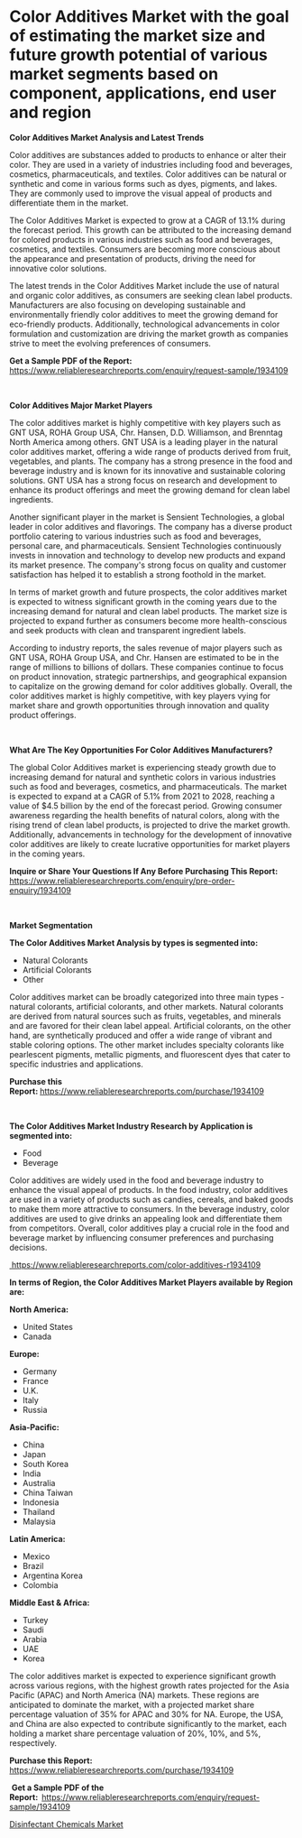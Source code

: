 <p><h1>Color Additives Market with the goal of estimating the market size and future growth potential of various market segments based on component, applications, end user and region</h1></p><p><strong>Color Additives Market Analysis and Latest Trends</strong></p>
<p><p>Color additives are substances added to products to enhance or alter their color. They are used in a variety of industries including food and beverages, cosmetics, pharmaceuticals, and textiles. Color additives can be natural or synthetic and come in various forms such as dyes, pigments, and lakes. They are commonly used to improve the visual appeal of products and differentiate them in the market.</p><p>The Color Additives Market is expected to grow at a CAGR of 13.1% during the forecast period. This growth can be attributed to the increasing demand for colored products in various industries such as food and beverages, cosmetics, and textiles. Consumers are becoming more conscious about the appearance and presentation of products, driving the need for innovative color solutions.</p><p>The latest trends in the Color Additives Market include the use of natural and organic color additives, as consumers are seeking clean label products. Manufacturers are also focusing on developing sustainable and environmentally friendly color additives to meet the growing demand for eco-friendly products. Additionally, technological advancements in color formulation and customization are driving the market growth as companies strive to meet the evolving preferences of consumers.</p></p>
<p><strong>Get a Sample PDF of the Report:&nbsp;</strong> <a href="https://www.reliableresearchreports.com/enquiry/request-sample/1934109">https://www.reliableresearchreports.com/enquiry/request-sample/1934109</a></p>
<p>&nbsp;</p>
<p><strong>Color Additives Major Market Players</strong></p>
<p><p>The color additives market is highly competitive with key players such as GNT USA, ROHA Group USA, Chr. Hansen, D.D. Williamson, and Brenntag North America among others. GNT USA is a leading player in the natural color additives market, offering a wide range of products derived from fruit, vegetables, and plants. The company has a strong presence in the food and beverage industry and is known for its innovative and sustainable coloring solutions. GNT USA has a strong focus on research and development to enhance its product offerings and meet the growing demand for clean label ingredients.</p><p>Another significant player in the market is Sensient Technologies, a global leader in color additives and flavorings. The company has a diverse product portfolio catering to various industries such as food and beverages, personal care, and pharmaceuticals. Sensient Technologies continuously invests in innovation and technology to develop new products and expand its market presence. The company's strong focus on quality and customer satisfaction has helped it to establish a strong foothold in the market.</p><p>In terms of market growth and future prospects, the color additives market is expected to witness significant growth in the coming years due to the increasing demand for natural and clean label products. The market size is projected to expand further as consumers become more health-conscious and seek products with clean and transparent ingredient labels.</p><p>According to industry reports, the sales revenue of major players such as GNT USA, ROHA Group USA, and Chr. Hansen are estimated to be in the range of millions to billions of dollars. These companies continue to focus on product innovation, strategic partnerships, and geographical expansion to capitalize on the growing demand for color additives globally. Overall, the color additives market is highly competitive, with key players vying for market share and growth opportunities through innovation and quality product offerings.</p></p>
<p>&nbsp;</p>
<p><strong>What Are The Key Opportunities For Color Additives Manufacturers?</strong></p>
<p><p>The global Color Additives market is experiencing steady growth due to increasing demand for natural and synthetic colors in various industries such as food and beverages, cosmetics, and pharmaceuticals. The market is expected to expand at a CAGR of 5.1% from 2021 to 2028, reaching a value of $4.5 billion by the end of the forecast period. Growing consumer awareness regarding the health benefits of natural colors, along with the rising trend of clean label products, is projected to drive the market growth. Additionally, advancements in technology for the development of innovative color additives are likely to create lucrative opportunities for market players in the coming years.</p></p>
<p><strong>Inquire or Share Your Questions If Any Before Purchasing This Report:</strong> <a href="https://www.reliableresearchreports.com/enquiry/pre-order-enquiry/1934109">https://www.reliableresearchreports.com/enquiry/pre-order-enquiry/1934109</a></p>
<p>&nbsp;</p>
<p><strong>Market Segmentation</strong></p>
<p><strong>The Color Additives Market Analysis by types is segmented into:</strong></p>
<p><ul><li>Natural Colorants</li><li>Artificial Colorants</li><li>Other</li></ul></p>
<p><p>Color additives market can be broadly categorized into three main types - natural colorants, artificial colorants, and other markets. Natural colorants are derived from natural sources such as fruits, vegetables, and minerals and are favored for their clean label appeal. Artificial colorants, on the other hand, are synthetically produced and offer a wide range of vibrant and stable coloring options. The other market includes specialty colorants like pearlescent pigments, metallic pigments, and fluorescent dyes that cater to specific industries and applications.</p></p>
<p><strong>Purchase this Report:&nbsp;</strong><a href="https://www.reliableresearchreports.com/purchase/1934109">https://www.reliableresearchreports.com/purchase/1934109</a></p>
<p>&nbsp;</p>
<p><strong>The Color Additives Market Industry Research by Application is segmented into:</strong></p>
<p><ul><li>Food</li><li>Beverage</li></ul></p>
<p><p>Color additives are widely used in the food and beverage industry to enhance the visual appeal of products. In the food industry, color additives are used in a variety of products such as candies, cereals, and baked goods to make them more attractive to consumers. In the beverage industry, color additives are used to give drinks an appealing look and differentiate them from competitors. Overall, color additives play a crucial role in the food and beverage market by influencing consumer preferences and purchasing decisions.</p></p>
<p><a href="https://www.reliableresearchreports.com/color-additives-r1934109">&nbsp;https://www.reliableresearchreports.com/color-additives-r1934109</a></p>
<p><strong>In terms of Region, the Color Additives Market Players available by Region are:</strong></p>
<p>
    <p> <strong> North America: </strong>
        <ul>
            <li>United States</li>
            <li>Canada</li>
        </ul>
        </p> 
    <p> <strong> Europe: </strong>
        <ul>
            <li>Germany</li>
            <li>France</li>
            <li>U.K.</li>
            <li>Italy</li>
            <li>Russia</li>
        </ul>
        </p> 
    <p> <strong> Asia-Pacific: </strong>
        <ul>
            <li>China</li>
            <li>Japan</li>
            <li>South Korea</li>
            <li>India</li>
            <li>Australia</li>
            <li>China Taiwan</li>
            <li>Indonesia</li>
            <li>Thailand</li>
            <li>Malaysia</li>
        </ul>
        </p> 
    <p> <strong> Latin America: </strong>
        <ul>
            <li>Mexico</li>
            <li>Brazil</li>
            <li>Argentina Korea</li>
            <li>Colombia</li>
        </ul>
        </p> 
    <p> <strong> Middle East & Africa: </strong>
        <ul>
            <li>Turkey</li>
            <li>Saudi</li>
            <li>Arabia</li>
            <li>UAE</li>
            <li>Korea</li>
        </ul>
    </p>
    </p>
<p><p>The color additives market is expected to experience significant growth across various regions, with the highest growth rates projected for the Asia Pacific (APAC) and North America (NA) markets. These regions are anticipated to dominate the market, with a projected market share percentage valuation of 35% for APAC and 30% for NA. Europe, the USA, and China are also expected to contribute significantly to the market, each holding a market share percentage valuation of 20%, 10%, and 5%, respectively.</p></p>
<p><strong>Purchase this Report: </strong><a href="https://www.reliableresearchreports.com/purchase/1934109">https://www.reliableresearchreports.com/purchase/1934109</a></p>
<p>&nbsp;<strong>Get a Sample PDF of the Report:&nbsp;&nbsp;</strong><a href="https://www.reliableresearchreports.com/enquiry/request-sample/1934109">https://www.reliableresearchreports.com/enquiry/request-sample/1934109</a></p>
<p><strong></strong></p>
<p><p><a href="https://meowing-canidae-761.notion.site/Disinfectant-Chemicals-Market-Analysis-and-Market-Size-Global-Industry-Overview-Market-Segmentatio-6b6dd50facb94b09b58da9985c1c2d0d">Disinfectant Chemicals Market</a></p></p>